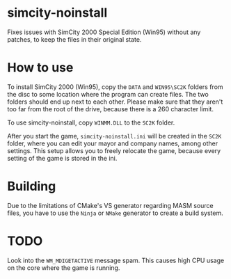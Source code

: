 # simcity-noinstall

Fixes issues with SimCity 2000 Special Edition (Win95) without any patches, to
keep the files in their original state.

# How to use

To install SimCity 2000 (Win95), copy the `DATA` and `WIN95\SC2K` folders from
the disc to some location where the program can create files. The two folders
should end up next to each other. Please make sure that they aren't too far
from the root of the drive, because there is a 260 character limit.

To use simcity-noinstall, copy `WINMM.DLL` to the `SC2K` folder.

After you start the game, `simcity-noinstall.ini` will be created in the `SC2K`
folder, where you can edit your mayor and company names, among other settings.
This setup allows you to freely relocate the game, because every setting of the
game is stored in the ini.

# Building

Due to the limitations of CMake's VS generator regarding MASM source files, you
have to use the `Ninja` or `NMake` generator to create a build system.

# TODO

Look into the `WM_MDIGETACTIVE` message spam. This causes high CPU usage on the
core where the game is running.
